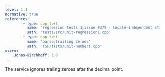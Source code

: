 ```yaml
---
level: 1.1
normative: true
references:
        - type: cpp_test
          name: "regression tests 1;issue #379 - locale-independent str-to-num"
          path: "tests/src/unit-regression1.cpp"
        - type: cpp_test
          name: "parse;trailing zeroes"
          path: "TSF/tests/unit-numbers.cpp"
score:
    Jonas-Kirchhoff: 1.0
---
```


The service ignores trailing zeroes after the decimal point.